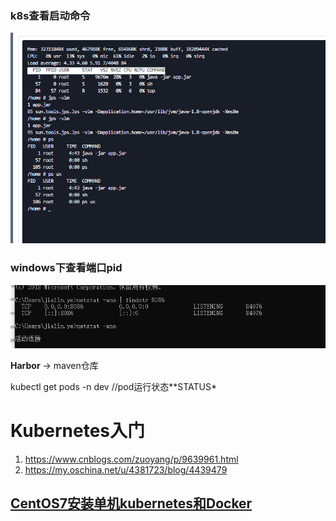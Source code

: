 ### k8s查看启动命令

![image-20200721110520648](k8sd.assets/image-20200721110520648.png)



### windows下查看端口pid



![image-20200729190223272](k8s.assets/image-20200729190223272.png)







**Harbor**  → maven仓库

 kubectl get pods -n  dev //pod运行状态**STATUS*



# Kubernetes入门

1. https://www.cnblogs.com/zuoyang/p/9639961.html
2. https://my.oschina.net/u/4381723/blog/4439479



## [CentOS7安装单机kubernetes和Docker](https://www.cnblogs.com/com3/articles/13255342.html)